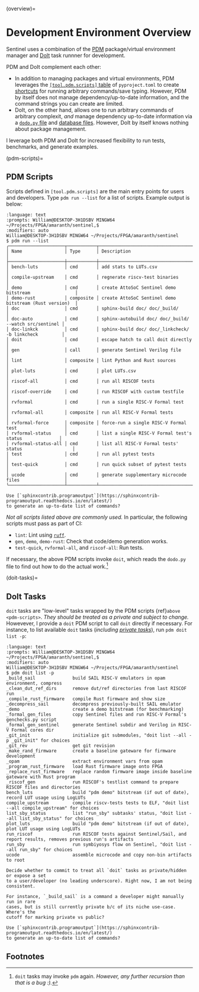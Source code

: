 (overview)=
# Development Environment Overview

Sentinel uses a combination of the [PDM](https://pdm-project.org/en/latest/)
package/virtual environment manager and [DoIt](https://pydoit.org/) task runnner
for development. 

PDM and DoIt complement each other:

* In addition to managing packages and virtual environments, PDM leverages the
  [`[tool.pdm.scripts]` table](https://packaging.python.org/en/latest/guides/writing-pyproject-toml/#writing-your-pyproject-toml)
  of `pyproject.toml` to create [shortcuts](https://pdm-project.org/en/latest/usage/scripts/)
  for running arbitrary commands/save typing. However, PDM by itself does not
  manage dependency/up-to-date information, and the command strings you can
  create are limited.
* DoIt, on the other hand, allows one to run arbitrary commands of arbitrary
  complexit, _and_ manage dependency up-to-date information via a
  [`dodo.py` file](https://pydoit.org/tasks.html#intro) and [database files](https://pydoit.org/globals.html).
  However, DoIt by itself knows nothing about package management.

I leverage both PDM and DoIt for increased flexibility to run tests, benchmarks,
and generate examples.

(pdm-scripts)=
## PDM Scripts

Scripts defined in `[tool.pdm.scripts]` are the main
entry points for users and developers. Type `pdm run --list` for a list of
scripts. Example output is below:

```{prompt}
:language: text
:prompts: William@DESKTOP-3H1DSBV MINGW64 ~/Projects/FPGA/amaranth/sentinel,$
:modifiers: auto
William@DESKTOP-3H1DSBV MINGW64 ~/Projects/FPGA/amaranth/sentinel
$ pdm run --list
╭─────────────────────┬───────────┬────────────────────────────────────────────────────────╮
│ Name                │ Type      │ Description                                            │
├─────────────────────┼───────────┼────────────────────────────────────────────────────────┤
│ bench-luts          │ cmd       │ add stats to LUTs.csv                                  │
│ compile-upstream    │ cmd       │ regnerate riscv-test binaries                          │
│ demo                │ cmd       │ create AttoSoC Sentinel demo bitstream                 │
│ demo-rust           │ composite │ create AttoSoC Sentinel demo bitstream (Rust version)  │
│ doc                 │ cmd       │ sphinx-build doc/ doc/_build/                          │
│ doc-auto            │ cmd       │ sphinx-autobuild doc/ doc/_build/ --watch src/sentinel │
│ doc-linkck          │ cmd       │ sphinx-build doc/ doc/_linkcheck/ -b linkcheck         │
│ doit                │ cmd       │ escape hatch to call doit directly                     │
│ gen                 │ call      │ generate Sentinel Verilog file                         │
│ lint                │ composite │ lint Python and Rust sources                           │
│ plot-luts           │ cmd       │ plot LUTs.csv                                          │
│ riscof-all          │ cmd       │ run all RISCOF tests                                   │
│ riscof-override     │ cmd       │ run RISCOF with custom testfile                        │
│ rvformal            │ cmd       │ run a single RISC-V Formal test                        │
│ rvformal-all        │ composite │ run all RISC-V Formal tests                            │
│ rvformal-force      │ composite │ force-run a single RISC-V Formal test                  │
│ rvformal-status     │ cmd       │ list a single RISC-V Formal test's status              │
│ rvformal-status-all │ cmd       │ list all RISC-V Formal tests' status                   │
│ test                │ cmd       │ run all pytest tests                                   │
│ test-quick          │ cmd       │ run quick subset of pytest tests                       │
│ ucode               │ cmd       │ generate supplementary microcode files                 │
╰─────────────────────┴───────────┴────────────────────────────────────────────────────────╯
```

```{todo}
Use [`sphinxcontrib.programoutput`](https://sphinxcontrib-programoutput.readthedocs.io/en/latest/)
to generate an up-to-date list of commands?
```

_Not all scripts listed above are commonly used._ In particular, the following
scripts must pass as part of CI:

* `lint`: Lint using [`ruff`](https://docs.astral.sh/ruff/).
* `gen`, `demo`, `demo-rust`: Check that code/demo generation works.
* `test-quick`, `rvformal-all`, and `riscof-all`: Run tests.



If necessary, the above PDM scripts invoke `doit`, which reads the `dodo.py`
file to find out how to do the actual work.[^1]

(doit-tasks)=
## DoIt Tasks

`doit` tasks are "low-level" tasks wrapped by the PDM scripts {ref}`above <pdm-scripts>`.
_They should be treated as a private and subject to change._ Howevever, I provide
a `doit` PDM script to call `doit` directly if necessary. For instance, to
list available `doit` tasks (_including [private tasks](https://pydoit.org/tasks.html#private-hidden-tasks)_),
run `pdm doit list -p`:

```{prompt}
:language: text
:prompts: William@DESKTOP-3H1DSBV MINGW64 ~/Projects/FPGA/amaranth/sentinel,$
:modifiers: auto
William@DESKTOP-3H1DSBV MINGW64 ~/Projects/FPGA/amaranth/sentinel
$ pdm doit list -p
_build_sail              build SAIL RISC-V emulators in opam environment, compress
_clean_dut_ref_dirs      remove dut/ref directories from last RISCOF run
_compile_rust_firmware   compile Rust firmware and show size
_decompress_sail         decompress previously-built SAIL emulator
_demo                    create a demo bitstream (for benchmarking)
_formal_gen_files        copy Sentinel files and run RISC-V Formal's genchecks.py script
_formal_gen_sentinel     generate Sentinel subdir and Verilog in RISC-V Formal cores dir
_git_init                initialize git submodules, "doit list --all -p _git_init" for choices
_git_rev                 get git revision
_make_rand_firmware      create a baseline gateware for firmware development
_opam                    extract environment vars from opam
_program_rust_firmware   load Rust firmware image onto FPGA
_replace_rust_firmware   replace random firmware image inside baseline gateware with Rust program
_riscof_gen              run RISCOF's testlist command to prepare RISCOF files and directories
bench_luts               build "pdm demo" bitstream (if out of date), record LUT usage using LogLUTs
compile_upstream         compile riscv-tests tests to ELF, "doit list --all compile_upstream" for choices
list_sby_status          list "run_sby" subtasks' status, "doit list --all list_sby_status" for choices
plot_luts                build "pdm demo" bitstream (if out of date), plot LUT usage using LogLUTs
run_riscof               run RISCOF tests against Sentinel/Sail, and report results, removes previous run's artifacts
run_sby                  run symbiyosys flow on Sentinel, "doit list --all run_sby" for choices
ucode                    assemble microcode and copy non-bin artifacts to root
```

```{todo}
Decide whether to commit to treat all `doit` tasks as private/hidden or expose a set
to a user/developer (no leading underscore). Right now, I am not being consistent.

For instance, `_build_sail` is a command a developer might manually run in rare
cases, but is still currently private b/c of its niche use-case. Where's the
cutoff for marking private vs public?
```

```{todo}
Use [`sphinxcontrib.programoutput`](https://sphinxcontrib-programoutput.readthedocs.io/en/latest/)
to generate an up-to-date list of commands?
```

## Footnotes
[^1]: `doit` tasks may invoke `pdm` again. _However, any further recursion
      than that is a bug :)._
